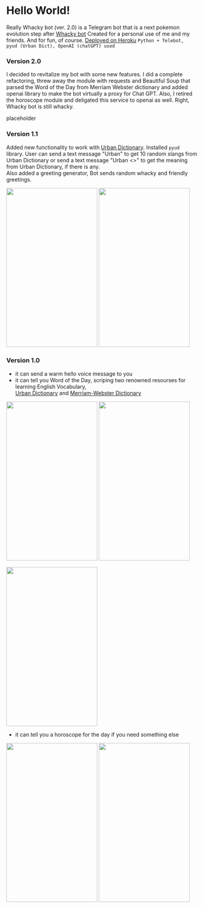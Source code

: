 # Hello World!

Really Whacky bot (ver. 2.0) is a Telegram bot that is a next pokemon evolution step after [Whacky bot](https://github.com/Sheihesinusslon/portfolio-apps/tree/master/Web/Whacky%20Telegram%20bot)
Created for a personal use of me and my friends. And for fun, of course.
[Deployed on Heroku](https://t.me/@really_whacky_bot)
```Python + Telebot, pyud (Urban Dict), OpenAI (chatGPT) used```  
  
### Version 2.0  

  
I decided to revitalize my bot with some new features. I did a complete refactoring, threw away the module with requests and Beautiful Soup that parsed the Word of the Day from Merriam Webster dictionary and added openai library to make the bot virtually a proxy for Chat GPT. Also, I retired the horoscope module and deligated this service to openai as well. Right, Whacky bot is still whacky.  
  
placeholder  
  
### Version 1.1  
Added new functionality to work with [Urban Dictionary](https://www.urbandictionary.com/). Installed ```pyud``` library. User can send a text message "Urban" to get 10 random slangs from Urban Dictionary or send a text message "Urban <<some word>>" to get the meaning from Urban Dictionary, if there is any.  
Also added a greeting generator, Bot sends random whacky and friendly greetings.  
  
<img src="https://user-images.githubusercontent.com/75010755/114063941-cfe54d80-98a1-11eb-9612-cb0874377880.jpg" width="240" height="420"> <img src="https://user-images.githubusercontent.com/75010755/114063948-d1167a80-98a1-11eb-80c5-acbc908fcfaf.jpg" width="240" height="420">   
   
### Version 1.0  
* it can send a warm hello voice message  to you  
* it can tell you Word of the Day, scriping two renowned resourses for learning English Vocabulary,  
[Urban Dictionary](https://www.urbandictionary.com/) and [Merriam-Webster Dictionary](https://www.merriam-webster.com/word-of-the-day)
  
<img src="https://user-images.githubusercontent.com/75010755/109514760-6cece380-7ab7-11eb-9959-dd719f6e1487.jpg" width="240" height="420"> <img src="https://user-images.githubusercontent.com/75010755/109514741-68282f80-7ab7-11eb-82bc-2000ba0ad34d.jpg" width="240" height="420">
  
<img src="https://user-images.githubusercontent.com/75010755/109514748-69595c80-7ab7-11eb-873f-653c429a6320.jpg" width="240" height="420">  
  
* it can tell you a horoscope for the day if you need something else  
  
<img src="https://user-images.githubusercontent.com/75010755/109514752-6a8a8980-7ab7-11eb-9bd7-3e5fdade43d3.jpg" width="240" height="420"> <img src="https://user-images.githubusercontent.com/75010755/109514757-6bbbb680-7ab7-11eb-88d1-0984c8c40006.jpg" width="240" height="420">
  

